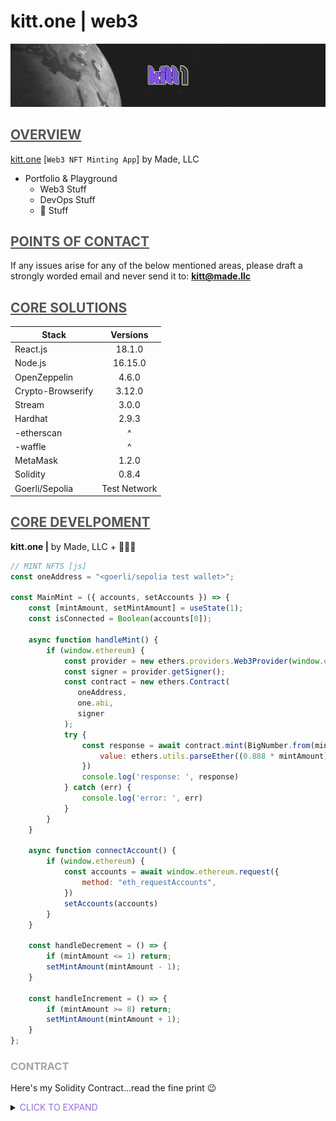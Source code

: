 **<h1> kitt.one | web3</h1>**
![kitt-made-logo](/src/assets/kittone_readme.png "Made, LLC")



## <span style="color:#555555"><u> **OVERVIEW** </u></span>
[kitt.one](https://kitt.one) [`Web3 NFT Minting App`]
by Made, LLC
- Portfolio & Playground
  - Web3 Stuff
  - DevOps Stuff
  - :taco: Stuff


## <span style="color:#555555"><u> **POINTS OF CONTACT** </u></span>
If any issues arise for any of the below mentioned areas, please draft a strongly worded email and never send it to: **kitt@made.llc** 



## <span style="color:#555555"><u> **CORE SOLUTIONS** </u></span>
| Stack  | Versions |
| ------------- |:-------------:|
| React.js | 18.1.0 |
| Node.js | 16.15.0 |
| OpenZeppelin | 4.6.0 |
| Crypto-Browserify | 3.12.0 |
| Stream | 3.0.0 |
| Hardhat | 2.9.3 |
| -etherscan | ^ |
| -waffle | ^ |
| MetaMask | 1.2.0 |
| Solidity | 0.8.4 |
| Goerli/Sepolia | Test Network |



## <span style="color:#555555"><u> **CORE DEVELPOMENT** </u></span>
**kitt.one |** by Made, LLC + :taco::taco::taco:


``` js
// MINT NFTS [js]
const oneAddress = "<goerli/sepolia test wallet>";

const MainMint = ({ accounts, setAccounts }) => {
    const [mintAmount, setMintAmount] = useState(1);
    const isConnected = Boolean(accounts[0]);

    async function handleMint() {
        if (window.ethereum) {
            const provider = new ethers.providers.Web3Provider(window.ethereum);
            const signer = provider.getSigner();
            const contract = new ethers.Contract(
               oneAddress,
               one.abi,
               signer
            );
            try {
                const response = await contract.mint(BigNumber.from(mintAmount), {
                    value: ethers.utils.parseEther((0.888 * mintAmount).toString()),
                })
                console.log('response: ', response)
            } catch (err) {
                console.log('error: ', err)
            }
        }
    }

    async function connectAccount() {
        if (window.ethereum) {
            const accounts = await window.ethereum.request({
                method: "eth_requestAccounts",
            })
            setAccounts(accounts)
        }
    }

    const handleDecrement = () => {
        if (mintAmount <= 1) return;
        setMintAmount(mintAmount - 1);
    }

    const handleIncrement = () => {
        if (mintAmount >= 8) return;
        setMintAmount(mintAmount + 1);
    }
};
```


### <span style="color:#A6A6A6"> CONTRACT </span>
Here's my Solidity Contract...read the fine print :wink:

<details>
  <summary><span style="color:mediumpurple"> CLICK TO EXPAND </span></summary>

``` js
pragma solidity ^0.8.4;

import '@openzeppelin/contracts/token/ERC721/ERC721.sol';
import '@openzeppelin/contracts/access/Ownable.sol';

// Made.sol SMART Contract
contract Made is ERC721, Ownable {
	uint256 public mintPrice;
	uint256 public totalSupply;
	uint256 public maxSupply;
	uint256 public maxPerWallet;
	bool public isPublicMintEnabled;
	string internal baseTokenUri;
	address payable public withdrawWallet;
	mapping(address => uint256) public walletMints;
	
	constructor() payable ERC721('Made', 'MADE') { 
		mintPrice = 0.8888 ether;
		totalSupply = 0;
		maxSupply = 888;
		maxPerWallet = 8;
		// withdrawWallet = kITt Address
	}	

	function setIsPublicMintEnabled(bool isPublicMintEnabled_) external onlyOwner {
			isPublicMintEnabled = isPublicMintEnabled_;
	}
	
	function setBaseTokenUri(string calldata baseTokenUri_) external onlyOwner {
		baseTokenUri = baseTokenUri_;
	}
	
	function tokenURI(uint256 tokenId_) public view override returns (string memory) {
		require(_exists(tokenId_), 'Token does not exist!');
		return string(abi.encodePacked(baseTokenUri, Strings.toString(tokenId_), ".json"));
	}
	
	function withdraw() external onlyOwner {
		(bool success, ) = withdrawWallet.call{ value: address(this).balance }('');
		require(success, 'withdraw failed');
	}
	
	// **MINT**
	function mint(uint256 quantity_) public payable {
		require(isPublicMintEnabled, 'minting not enabled');
		require(msg.value == quantity_ * mintPrice, 'wrong mint value');
		require(totalSupply + quantity_ <= maxSupply, 'sold out');
		require(walletMints[msg.sender] + quantity_ <= maxPerWallet, 'exceed max wallet');
		
		for (uint256 i = 0; i < quantity_; i++) {
			uint256 newTokenId = totalSupply + 1;
			totalSupply++;
			_safeMint(msg.sender, newTokenId);
		}
	}
}
```
:taco::taco::taco:
</details>